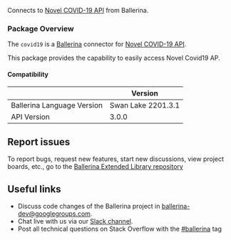Connects to [Novel COVID-19 API](https://disease.sh/docs/) from Ballerina.

### Package Overview
The `covid19` is a [Ballerina](https://ballerina.io/) connector for [Novel COVID-19 API](https://disease.sh).  

This package provides the capability to easily access Novel Covid19 AP.

#### Compatibility
|                               | Version           |
|-------------------------------|-------------------|
| Ballerina Language Version    | Swan Lake 2201.3.1  |
| API Version                   | 3.0.0             |

## Report issues
To report bugs, request new features, start new discussions, view project boards, etc., go to the [Ballerina Extended Library repository](https://github.com/ballerina-platform/ballerina-extended-library)

## Useful links
- Discuss code changes of the Ballerina project in [ballerina-dev@googlegroups.com](mailto:ballerina-dev@googlegroups.com).
- Chat live with us via our [Slack channel](https://ballerina.io/community/slack/).
- Post all technical questions on Stack Overflow with the [#ballerina](https://stackoverflow.com/questions/tagged/ballerina) tag
